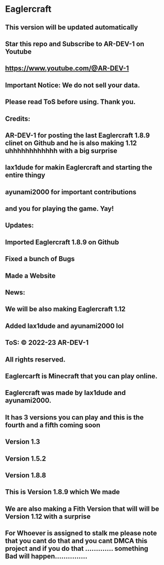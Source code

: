 # Eaglercraft
This version will be updated automatically
-
Star this repo and Subscribe to AR-DEV-1 on Youtube
-----------------------
https://www.youtube.com/@AR-DEV-1
-------------------------------------
Important Notice: We do not sell your data.
-------------------------------------
Please read ToS before using. Thank you.
------------------------------------------
Credits:
-----------------------------------------------
AR-DEV-1 for posting the last Eaglercraft 1.8.9 clinet on Github and he is also making 1.12 uhhhhhhhhhhhh with a big surprise
-
lax1dude for makin Eaglercraft and starting the entire thingy
----
ayunami2000 for important contributions
---
and you for playing the game. Yay!
-
Updates:
-
Imported Eaglercraft 1.8.9 on Github
-
Fixed a bunch of Bugs
-
Made a Website
-
News:
-
We will be also making Eaglercraft 1.12
-
Added lax1dude and ayunami2000 lol
-
ToS:
© 2022-23 AR-DEV-1  
---------------
All rights reserved.
-------------
Eaglercarft is Minecraft that you can play online.
----------------------
Eaglercraft was made by lax1dude and ayunami2000.
------------------------
It has 3 versions you can play and this is the fourth and a fifth coming soon
--------------------------------------
Version 1.3
----------
Version 1.5.2
-----------------
Version 1.8.8
-------------
This is Version 1.8.9 which We made
---------------------
We are also making a Fith Version that will will be Version 1.12 with a surprise 
--------------------------------
For Whoever is assigned to stalk me please note that you cant do that and you cant DMCA this project and if you do that ............. something Bad will happen...............
--------------------------------------------------------------------------------------------------------------------------------------------------------------------------------
 
